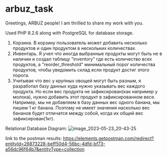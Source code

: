 # arbuz_task

Greetings, ARBUZ people! I am thrilled to share my work with you.

Used PHP 8.2.6 along with PostgreSQL for database storage.

1) Корзина. В корзину пользователь может добавить несколько продуктов и один продуктом в нескольких количествах.
2) Инвентарь. Я учел что иногда выбранные продукты могут быть не в наличии и создал таблицу "inventory" где есть количество всех продуктов, а "reorder_threshold" минимальный порог количества продуктов, чтобы уведомить склад если продукт достиг этого порога.
3) Учитывая что вес у крупных овощей могут быть разным, я разработал базу данных куда нужно указывать вес каждого продукта. Но если вес продукта не зафиксирован(как например у молока), нужно добавить этот продукт в зафиксированном весе. Например, мы не добавляем в базу данных вес одного банана, мы пишем 1 кг банана. Поэтому не имеет значения насколько вес бананов будет отличатся между собой, когда их общий вес зафиксирован(1кг).

Relational Database Diagram:
![image_2023-05-23_20-43-25](https://github.com/timalikov/arbuz_task/assets/98729310/d80d8d05-ec4e-40ec-9bd8-b1d1eeae74e0)


link to the postman results: https://elements.getpostman.com/redirect?entityId=26873228-beff50d4-56bc-4dfd-bf73-a56dc96f64b7&entityType=collection
